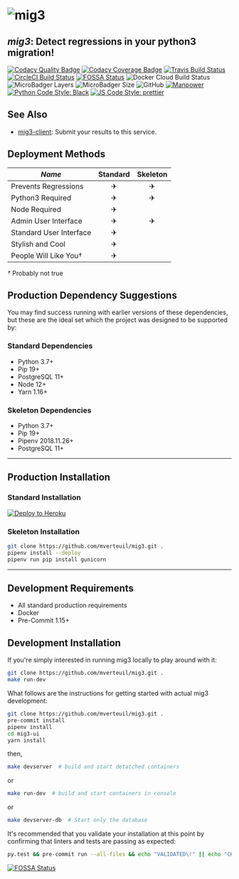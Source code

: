 # ![mig3](https://repository-images.githubusercontent.com/183804036/f4e59c00-69bb-11e9-96c5-6188c6a6f664)
## *mig3*: Detect regressions in your python3 migration!

[![Codacy Quality Badge](https://api.codacy.com/project/badge/Grade/79079a3fa54e49d4b6cfee5f3451737e)](https://www.codacy.com/app/mverteuil/mig3?utm_source=github.com&amp;utm_medium=referral&amp;utm_content=mverteuil/mig3&amp;utm_campaign=Badge_Grade)
[![Codacy Coverage Badge](https://api.codacy.com/project/badge/Coverage/79079a3fa54e49d4b6cfee5f3451737e)](https://www.codacy.com/app/mverteuil/mig3?utm_source=github.com&utm_medium=referral&utm_content=mverteuil/mig3&utm_campaign=Badge_Coverage)
[![Travis Build Status](https://img.shields.io/travis/com/mverteuil/mig3/master.svg?logo=travis)](https://travis-ci.com/mverteuil/mig3)
[![CircleCI Build Status](https://img.shields.io/circleci/build/github/mverteuil/mig3.svg?logo=circleci)](https://circleci.com/gh/mverteuil/mig3)
[![FOSSA Status](https://app.fossa.com/api/projects/git%2Bgithub.com%2Fmverteuil%2Fmig3.svg?type=shield)](https://app.fossa.com/projects/git%2Bgithub.com%2Fmverteuil%2Fmig3?ref=badge_shield)
![Docker Cloud Build Status](https://img.shields.io/docker/cloud/build/mverteuil/mig3.svg?logo=docker)
![MicroBadger Layers](https://img.shields.io/microbadger/layers/mverteuil/mig3.svg?color=limegreen&logo=docker)
![MicroBadger Size](https://img.shields.io/microbadger/image-size/mverteuil/mig3.svg?color=limegreen&logo=docker)
![GitHub](https://img.shields.io/github/license/mverteuil/mig3.svg?logo=gnu)
[![Manpower](https://img.shields.io/github/contributors/mverteuil/mig3.svg?color=red&label=manpower&logo=github)](https://github.com/mverteuil/mig3/graphs/contributors)
[![Python Code Style: Black](https://img.shields.io/badge/code_style-black-black.svg?logo=python&logoColor=yellow)](https://github.com/python/black)
[![JS Code Style: prettier](https://img.shields.io/badge/code_style-prettier-ff69b4.svg?logo=javascript)](https://github.com/prettier/prettier)

## See Also

-   [mig3-client](https://github.com/mverteuil/mig3-client): Submit your results to this service.

## Deployment Methods

| *Name*                    | Standard | Skeleton |
|---------------------------|:--------:|:--------:|
| Prevents Regressions      |     ✈    |     ✈    |
| Python3 Required          |     ✈    |     ✈    |
| Node Required             |     ✈    |          |
| Admin User Interface      |     ✈    |     ✈    |
| Standard User Interface   |     ✈    |          |
| Stylish and Cool          |     ✈    |          |
| People Will Like You†     |     ✈    |          |

*†* Probably not true

## Production Dependency Suggestions

You may find success running with earlier versions of these dependencies, but these are the ideal set which the project
was designed to be supported by:

### Standard Dependencies

-   Python 3.7+
-   Pip 19+
-   PostgreSQL 11+
-   Node 12+
-   Yarn 1.16+

### Skeleton Dependencies

-   Python 3.7+
-   Pip 19+
-   Pipenv 2018.11.26+
-   PostgreSQL 11+

---

## Production Installation

### Standard Installation

[![Deploy to Heroku](https://www.herokucdn.com/deploy/button.svg)](https://heroku.com/deploy)

### Skeleton Installation

```zsh
git clone https://github.com/mverteuil/mig3.git .
pipenv install --deploy
pipenv run pip install gunicorn
```

---

## Development Requirements

-   All standard production requirements
-   Docker
-   Pre-Commit 1.15+

## Development Installation

If you're simply interested in running mig3 locally to play around with it:
```zsh
git clone https://github.com/mverteuil/mig3.git .
make run-dev
```

What follows are the instructions for getting started with actual mig3 development:

```zsh
git clone https://github.com/mverteuil/mig3.git .
pre-commit install
pipenv install
cd mig3-ui
yarn install
```
then,
```zsh
make devserver  # build and start detatched containers
```
or
```zsh
make run-dev  # build and start containers in console
```
or
```zsh
make devserver-db  # Start only the database
```
It's recommended that you validate your installation at this point by confirming that linters and tests are passing as expected:

```zsh
py.test && pre-commit run --all-files && echo "VALIDATED\!" || echo "CHECK YOUR INSTALLATION"
```

[![FOSSA Status](https://app.fossa.com/api/projects/git%2Bgithub.com%2Fmverteuil%2Fmig3.svg?type=large)](https://app.fossa.com/projects/git%2Bgithub.com%2Fmverteuil%2Fmig3?ref=badge_large)
